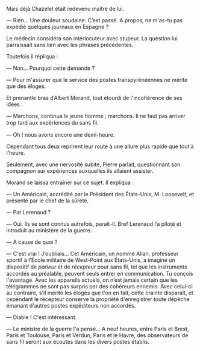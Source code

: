 Mais déjà Chazelet était redevenu maître de lui.

— Rien... Une douleur soudaine. C’est passé. A propos, ne m'as-tu pas
expédié quelques journaux en Espagne ?

Le médecin considéra son interlocuteur avec stupeur. La question lui
parraissait sans lien avec les phrases précédentes.

Toutefois il répliqua :

— Non... Pourquoi cette demande ?

— Pour m'assurer que le service des postes transpyrénéennes ne mérite que des éloges.

Et prenantle bras d’Albert Morand, tout étourdi de l'incohérence de ses
idées :

— Marchons, continua le jeune homme ; marchons. Il ne faut pas arriver
trop tard aux expériences du sans ﬁl.

— Oh ! nous avons encore une demi-heure.

Cependant tous deux reprirent leur route à une allure plus rapide que
tout à l'heure.

Seulement, avec une nervosité subite, Pierre parlait, questionnant son
compagnon sur expériences auxquelles ils allaient assister.

Morand se laissa entraîner sur ce sujet. Il expliqua :

— Un Américain, accrédité par le Président des États-Unis, M. Loosevelt, et
présenté par le chef de la sûreté.

— Par Lerenaud ?

— Oui. Ils se sont connus autrefois, paraît-il. Bref Lerenaud l’a piloté et
introduit au ministère de la guerre.

— A cause de quoi ?

— C'est vrai ! J’oubliais... Cet Américain, un nommé Allan, professeur
sportif à l'École militaire de West-Point aux États-Unis, a imaginé un 
dispositif de _parleur_ et de _récepteur_ pour sans ﬁl, tel que les instruments accordés au préalable, peuvent seuls entrer en communication. Tu conçois l'avantage. Avec les appareils actuels, on n’est jamais certain que les télégrammes ne sont pas surpris par des cohéreurs ennemis. Avec celui-ci au
contraire, s'il mérite les éloges que l'on en fait, cette crainte disparaît, et
cependant le récepteur conserve la propriété d'enregistrer toute dépêche
émanant d'autres postes expéditeurs non accordés.

— Diable ! C'est intéressant.

— Le ministre de la guerre l'a pensé... A neuf heures, entre Paris et Brest,
Paris et Toulouse, Paris et Verdun, Paris et le Havre, des observateurs de sans fil seront aux écoutes dans les divers postes établis.

